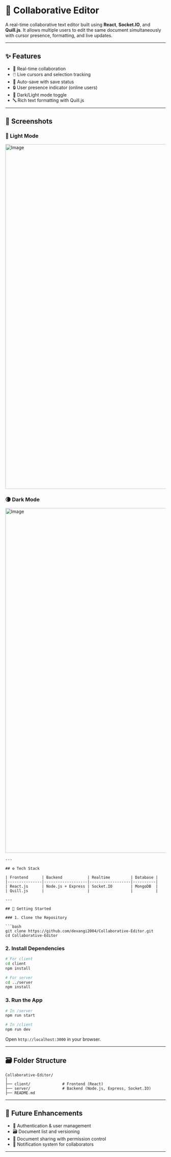 # 📝 Collaborative Editor

A real-time collaborative text editor built using **React**, **Socket.IO**, and **Quill.js**. It allows multiple users to edit the same document simultaneously with cursor presence, formatting, and live updates.

---

## ✨ Features

- 👥 Real-time collaboration
- 🖱️ Live cursors and selection tracking
- 💾 Auto-save with save status
- 🔒 User presence indicator (online users)
- 🌙 Dark/Light mode toggle
- 🔤 Rich text formatting with Quill.js

---

## 📸 Screenshots

### 🔆 Light Mode
<img width="1920" height="1080" alt="Image" src="https://github.com/user-attachments/assets/cbfd37d2-69c4-4c27-aba0-9050e898cd17" />

### 🌘 Dark Mode
<img width="1920" height="1080" alt="Image" src="https://github.com/user-attachments/assets/fe851ddb-1099-4d14-bad4-a06e43051977" />

```
---

## ⚙️ Tech Stack

| Frontend      | Backend           | Realtime         | Database |
|---------------|-------------------|------------------|----------|
| React.js      | Node.js + Express | Socket.IO        | MongoDB  |
| Quill.js      |                   |                  |          |

---

## 🚀 Getting Started

### 1. Clone the Repository

```bash
git clone https://github.com/devangi2004/Collaborative-Editor.git
cd Collaborative-Editor
````

### 2. Install Dependencies

```bash
# For client
cd client
npm install

# For server
cd ../server
npm install
```

### 3. Run the App

```bash
# In /server
npm run start

# In /client
npm run dev
```

Open `http://localhost:3000` in your browser.

---

## 🗃️ Folder Structure

```
Collaborative-Editor/
│
├── client/              # Frontend (React)
├── server/              # Backend (Node.js, Express, Socket.IO)
├── README.md
```

---

## 🧠 Future Enhancements

* 🔐 Authentication & user management
* 🗃️ Document list and versioning
* 🔗 Document sharing with permission control
* 📨 Notification system for collaborators

---
